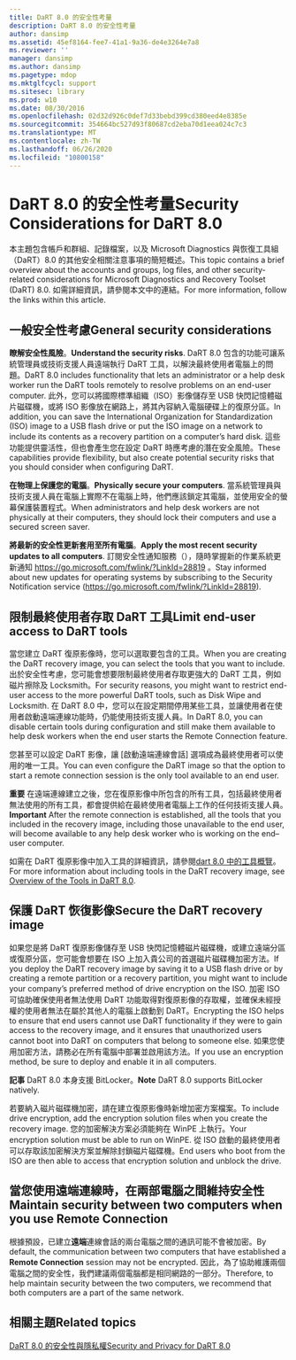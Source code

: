 ```yaml
---
title: DaRT 8.0 的安全性考量
description: DaRT 8.0 的安全性考量
author: dansimp
ms.assetid: 45ef8164-fee7-41a1-9a36-de4e3264e7a8
ms.reviewer: ''
manager: dansimp
ms.author: dansimp
ms.pagetype: mdop
ms.mktglfcycl: support
ms.sitesec: library
ms.prod: w10
ms.date: 08/30/2016
ms.openlocfilehash: 02d32d926c0def7d33bebd399cd380eed4e8385e
ms.sourcegitcommit: 354664bc527d93f80687cd2eba70d1eea024c7c3
ms.translationtype: MT
ms.contentlocale: zh-TW
ms.lasthandoff: 06/26/2020
ms.locfileid: "10800158"
---
```

# <span data-ttu-id="91c1c-103">DaRT 8.0 的安全性考量</span><span class="sxs-lookup"><span data-stu-id="91c1c-103">Security Considerations for DaRT 8.0</span></span>


<span data-ttu-id="91c1c-104">本主題包含帳戶和群組、記錄檔案，以及 Microsoft Diagnostics 與恢復工具組（DaRT）8.0 的其他安全相關注意事項的簡短概述。</span><span class="sxs-lookup"><span data-stu-id="91c1c-104">This topic contains a brief overview about the accounts and groups, log files, and other security-related considerations for Microsoft Diagnostics and Recovery Toolset (DaRT) 8.0.</span></span> <span data-ttu-id="91c1c-105">如需詳細資訊，請參閱本文中的連結。</span><span class="sxs-lookup"><span data-stu-id="91c1c-105">For more information, follow the links within this article.</span></span>

## <span data-ttu-id="91c1c-106">一般安全性考慮</span><span class="sxs-lookup"><span data-stu-id="91c1c-106">General security considerations</span></span>


<span data-ttu-id="91c1c-107">**瞭解安全性風險**。</span><span class="sxs-lookup"><span data-stu-id="91c1c-107">**Understand the security risks**.</span></span> <span data-ttu-id="91c1c-108">DaRT 8.0 包含的功能可讓系統管理員或技術支援人員遠端執行 DaRT 工具，以解決最終使用者電腦上的問題。</span><span class="sxs-lookup"><span data-stu-id="91c1c-108">DaRT 8.0 includes functionality that lets an administrator or a help desk worker run the DaRT tools remotely to resolve problems on an end-user computer.</span></span> <span data-ttu-id="91c1c-109">此外，您可以將國際標準組織（ISO）影像儲存至 USB 快閃記憶體磁片磁碟機，或將 ISO 影像放在網路上，將其內容納入電腦硬碟上的復原分區。</span><span class="sxs-lookup"><span data-stu-id="91c1c-109">In addition, you can save the International Organization for Standardization (ISO) image to a USB flash drive or put the ISO image on a network to include its contents as a recovery partition on a computer’s hard disk.</span></span> <span data-ttu-id="91c1c-110">這些功能提供靈活性，但也會產生您在設定 DaRT 時應考慮的潛在安全風險。</span><span class="sxs-lookup"><span data-stu-id="91c1c-110">These capabilities provide flexibility, but also create potential security risks that you should consider when configuring DaRT.</span></span>

<span data-ttu-id="91c1c-111">**在物理上保護您的電腦**。</span><span class="sxs-lookup"><span data-stu-id="91c1c-111">**Physically secure your computers**.</span></span> <span data-ttu-id="91c1c-112">當系統管理員與技術支援人員在電腦上實際不在電腦上時，他們應該鎖定其電腦，並使用安全的螢幕保護裝置程式。</span><span class="sxs-lookup"><span data-stu-id="91c1c-112">When administrators and help desk workers are not physically at their computers, they should lock their computers and use a secured screen saver.</span></span>

<span data-ttu-id="91c1c-113">**將最新的安全性更新套用至所有電腦**。</span><span class="sxs-lookup"><span data-stu-id="91c1c-113">**Apply the most recent security updates to all computers**.</span></span> <span data-ttu-id="91c1c-114">訂閱安全性通知服務（），隨時掌握新的作業系統更新通知 <https://go.microsoft.com/fwlink/?LinkId=28819> 。</span><span class="sxs-lookup"><span data-stu-id="91c1c-114">Stay informed about new updates for operating systems by subscribing to the Security Notification service (<https://go.microsoft.com/fwlink/?LinkId=28819>).</span></span>

## <span data-ttu-id="91c1c-115">限制最終使用者存取 DaRT 工具</span><span class="sxs-lookup"><span data-stu-id="91c1c-115">Limit end-user access to DaRT tools</span></span>


<span data-ttu-id="91c1c-116">當您建立 DaRT 復原影像時，您可以選取要包含的工具。</span><span class="sxs-lookup"><span data-stu-id="91c1c-116">When you are creating the DaRT recovery image, you can select the tools that you want to include.</span></span> <span data-ttu-id="91c1c-117">出於安全性考慮，您可能會想要限制最終使用者存取更強大的 DaRT 工具，例如磁片擦除及 Locksmith。</span><span class="sxs-lookup"><span data-stu-id="91c1c-117">For security reasons, you might want to restrict end-user access to the more powerful DaRT tools, such as Disk Wipe and Locksmith.</span></span> <span data-ttu-id="91c1c-118">在 DaRT 8.0 中，您可以在設定期間停用某些工具，並讓使用者在使用者啟動遠端連線功能時，仍能使用技術支援人員。</span><span class="sxs-lookup"><span data-stu-id="91c1c-118">In DaRT 8.0, you can disable certain tools during configuration and still make them available to help desk workers when the end user starts the Remote Connection feature.</span></span>

<span data-ttu-id="91c1c-119">您甚至可以設定 DaRT 影像，讓 [啟動遠端連線會話] 選項成為最終使用者可以使用的唯一工具。</span><span class="sxs-lookup"><span data-stu-id="91c1c-119">You can even configure the DaRT image so that the option to start a remote connection session is the only tool available to an end user.</span></span>

<span data-ttu-id="91c1c-120">**重要** 在遠端連線建立之後，您在復原影像中所包含的所有工具，包括最終使用者無法使用的所有工具，都會提供給在最終使用者電腦上工作的任何技術支援人員。</span><span class="sxs-lookup"><span data-stu-id="91c1c-120">**Important** After the remote connection is established, all the tools that you included in the recovery image, including those unavailable to the end user, will become available to any help desk worker who is working on the end–user computer.</span></span>

 

<span data-ttu-id="91c1c-121">如需在 DaRT 復原影像中加入工具的詳細資訊，請參閱[dart 8.0 中的工具概覽](overview-of-the-tools-in-dart-80-dart-8.md)。</span><span class="sxs-lookup"><span data-stu-id="91c1c-121">For more information about including tools in the DaRT recovery image, see [Overview of the Tools in DaRT 8.0](overview-of-the-tools-in-dart-80-dart-8.md).</span></span>

## <span data-ttu-id="91c1c-122">保護 DaRT 恢復影像</span><span class="sxs-lookup"><span data-stu-id="91c1c-122">Secure the DaRT recovery image</span></span>


<span data-ttu-id="91c1c-123">如果您是將 DaRT 復原影像儲存至 USB 快閃記憶體磁片磁碟機，或建立遠端分區或復原分區，您可能會想要在 ISO 上加入貴公司的首選磁片磁碟機加密方法。</span><span class="sxs-lookup"><span data-stu-id="91c1c-123">If you deploy the DaRT recovery image by saving it to a USB flash drive or by creating a remote partition or a recovery partition, you might want to include your company’s preferred method of drive encryption on the ISO.</span></span> <span data-ttu-id="91c1c-124">加密 ISO 可協助確保使用者無法使用 DaRT 功能取得對復原影像的存取權，並確保未經授權的使用者無法在屬於其他人的電腦上啟動到 DaRT。</span><span class="sxs-lookup"><span data-stu-id="91c1c-124">Encrypting the ISO helps to ensure that end users cannot use DaRT functionality if they were to gain access to the recovery image, and it ensures that unauthorized users cannot boot into DaRT on computers that belong to someone else.</span></span> <span data-ttu-id="91c1c-125">如果您使用加密方法，請務必在所有電腦中部署並啟用該方法。</span><span class="sxs-lookup"><span data-stu-id="91c1c-125">If you use an encryption method, be sure to deploy and enable it in all computers.</span></span>

<span data-ttu-id="91c1c-126">**記事** DaRT 8.0 本身支援 BitLocker。</span><span class="sxs-lookup"><span data-stu-id="91c1c-126">**Note** DaRT 8.0 supports BitLocker natively.</span></span>

 

<span data-ttu-id="91c1c-127">若要納入磁片磁碟機加密，請在建立復原影像時新增加密方案檔案。</span><span class="sxs-lookup"><span data-stu-id="91c1c-127">To include drive encryption, add the encryption solution files when you create the recovery image.</span></span> <span data-ttu-id="91c1c-128">您的加密解決方案必須能夠在 WinPE 上執行。</span><span class="sxs-lookup"><span data-stu-id="91c1c-128">Your encryption solution must be able to run on WinPE.</span></span> <span data-ttu-id="91c1c-129">從 ISO 啟動的最終使用者可以存取該加密解決方案並解除封鎖磁片磁碟機。</span><span class="sxs-lookup"><span data-stu-id="91c1c-129">End users who boot from the ISO are then able to access that encryption solution and unblock the drive.</span></span>

## <span data-ttu-id="91c1c-130">當您使用遠端連線時，在兩部電腦之間維持安全性</span><span class="sxs-lookup"><span data-stu-id="91c1c-130">Maintain security between two computers when you use Remote Connection</span></span>


<span data-ttu-id="91c1c-131">根據預設，已建立**遠端**連線會話的兩台電腦之間的通訊可能不會被加密。</span><span class="sxs-lookup"><span data-stu-id="91c1c-131">By default, the communication between two computers that have established a **Remote Connection** session may not be encrypted.</span></span> <span data-ttu-id="91c1c-132">因此，為了協助維護兩個電腦之間的安全性，我們建議兩個電腦都是相同網路的一部分。</span><span class="sxs-lookup"><span data-stu-id="91c1c-132">Therefore, to help maintain security between the two computers, we recommend that both computers are a part of the same network.</span></span>

## <span data-ttu-id="91c1c-133">相關主題</span><span class="sxs-lookup"><span data-stu-id="91c1c-133">Related topics</span></span>


[<span data-ttu-id="91c1c-134">DaRT 8.0 的安全性與隱私權</span><span class="sxs-lookup"><span data-stu-id="91c1c-134">Security and Privacy for DaRT 8.0</span></span>](security-and-privacy-for-dart-80-dart-8.md)

 

 






